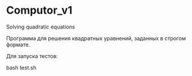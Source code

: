 # Computor_v1
Solving quadratic equations

Программа для решения квадратных уравнений, заданных в строгом формате.

Для запуска тестов:

bash test.sh
